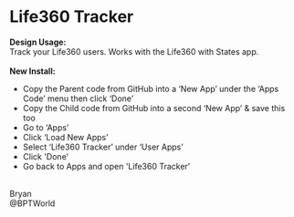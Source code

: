 # Life360 Tracker
<b>Design Usage:</b><br>
Track your Life360 users. Works with the Life360 with States app.<br><br>
<b>New Install:</b><br>
* Copy the Parent code from GitHub into a ‘New App’ under the ‘Apps Code’ menu then click ‘Done’
* Copy the Child code from GitHub into a second ‘New App’ & save this too
* Go to ‘Apps’
* Click ‘Load New Apps’
* Select ‘Life360 Tracker’ under ‘User Apps’
* Click 'Done'
* Go back to Apps and open 'Life360 Tracker'

<br>
Bryan<br>
@BPTWorld
